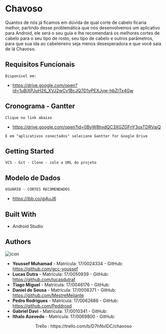 # Chavoso
Quantos de nós já ficamos em dúvida de qual corte de cabelo ficaria melhor, partindo desse problemática que nós desenvolvemos um aplicativo para Android, ele será o seu guia e lhe recomendará os melhores cortes de cabelo para o seu tipo de rosto, seu tipo de cabelo e outros parâmetros, para que sua ida ao cabeleireiro seja menos desesperadora e que você saia de lá Chavoso.

## Requisitos Funcionais 

```
Disponível em:
```
* https://drive.google.com/open?id=1uBiXPJuH26_XVJ2wCv1BcJQ7D1yPEXJyw-hbZITx4Gw


## Cronograma - Gantter

```
Clique no link abaixo
```
* https://drive.google.com/open?id=0ByW8hvdQC3XGZGFnY3oxTDRVajQ

```
E em "aplicativos conectados" selecione Gantter for Google Drive
```

## Getting Started

```
VCS - Git - Clone - cole a URL do projeto
```
## Modelo de Dados

```
USUÁRIO - CORTES RECOMENDADOS
```
* https://ibb.co/gjAuJ6

## Built With

* Android Studio

## Authors

![icon](https://user-images.githubusercontent.com/29265857/31325012-d9e39c4a-ac8e-11e7-9f75-5bcfcf7141ff.png)


 * **Youssef Muhamad** - Matrícula: 17/0024334 - GitHub: https://github.com/gcc-youssef
 * **Lucas Dutra** - Matrícula: 17/0050939 - GitHub: https://github.com/lucasdutraf
 * **Tiago Miguel** - Matrícula: 17/0046176 - GitHub: 
 * **Daniel de Sousa** - Matrícula: 17/0008371 - GitHub: https://github.com/MestreMeliante
 * **Pedro Rodrigues** - Matrícula: 17/0062686 - GitHub: https://github.com/Peddroxd
 * **Gabriel Davi** - Matrícula: 17/0010341 - GitHub: 
 * **Ithalo Azevedo** - Matrícula: 17/0069800 - GitHub: 
 
 <p align="center">
  Trello : https://trello.com/b/D7hNvIDC/chavoso
</p>
  



